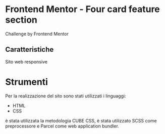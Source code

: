 # Frontend Mentor - Four card feature section

Challenge by Frontend Mentor

## Caratteristiche

Sito web responsive

# Strumenti

Per la realizzazione del sito sono stati utilizzati i linguaggi:

- HTML
- CSS

è stata utilizzata la metodologia CUBE CSS, è stata utilizzato SCSS come preprocessore e Parcel come web application bundler.
